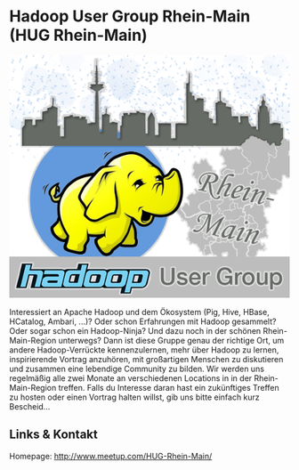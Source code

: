# Hadoop User Group Rhein-Main (HUG Rhein-Main)
![Hadoop User Group Rhein-Main](./hugrheinmain.logo.png)

Interessiert an Apache Hadoop und dem Ökosystem (Pig, Hive, HBase,
HCatalog, Ambari, ...)? Oder schon Erfahrungen mit Hadoop gesammelt? Oder sogar
schon ein Hadoop-Ninja? Und dazu noch in der schönen Rhein-Main-Region unterwegs?
Dann ist diese Gruppe genau der richtige Ort, um andere Hadoop-Verrückte
kennenzulernen, mehr über Hadoop zu lernen, inspirierende Vortrag anzuhören, mit
großartigen Menschen zu diskutieren und zusammen eine lebendige Community zu
bilden. Wir werden uns regelmäßig alle zwei Monate an verschiedenen Locations in
in der Rhein-Main-Region treffen. Falls du Interesse daran hast ein zukünftiges
Treffen zu hosten oder einen Vortrag halten willst, gib uns bitte einfach kurz
Bescheid...


## Links &amp; Kontakt

Homepage: <http://www.meetup.com/HUG-Rhein-Main/>











